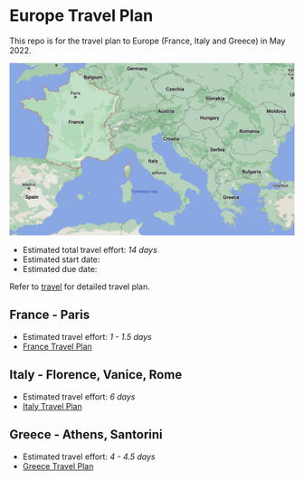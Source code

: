 # Europe Travel Plan
This repo is for the travel plan to Europe (France, Italy and Greece) in May 2022.

![Overview](resources/overview.png)

* Estimated total travel effort: *14 days*
* Estimated start date:   
* Estimated due date:   

Refer to [travel](travel/travel_details.md) for detailed travel plan.


## France - Paris
* Estimated travel effort: *1 - 1.5 days*
* [France Travel Plan](france/france.md)


## Italy - Florence, Vanice, Rome
* Estimated travel effort: *6 days*
* [Italy Travel Plan](italy/italy.md)


## Greece - Athens, Santorini
* Estimated travel effort: *4 - 4.5 days*
* [Greece Travel Plan](greece/greece.md) 
